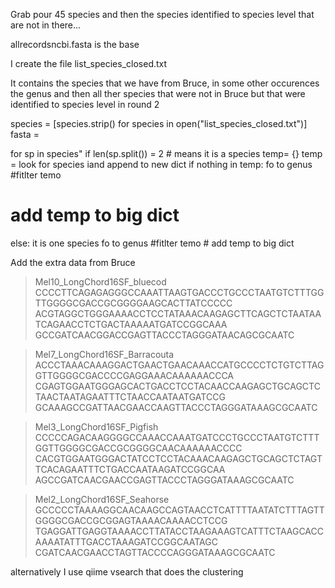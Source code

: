 Grab pour 45 species and then the species identified to species level that are not in there...



allrecordsncbi.fasta is the base

I create the file list_species_closed.txt

It contains the species that we have from Bruce, in some other occurences the genus
and then all ther species that were not in Bruce but that were identified to species level in round 2

species = [species.strip() for species in open("list_species_closed.txt")]
fasta =

for sp in species"
 if len(sp.split()) = 2 # means it is a species 
  temp= {}
  temp = look for species iand append to new dict
  if nothing in temp:
  	fo to genus
   #fitlter temo
  # add temp to big dict
  else: it is one species
    	fo to genus
   	#fitlter temo
  	# add temp to big dict


 Add the extra data from Bruce

 >Mel10_LongChord16SF_bluecod
CCCCTTCAGAGAGGGCCAAATTAAGTGACCCTGCCCTAATGTCTTTGGTTGGGGCGACCGCGGGGAAGCACTTATCCCCC
ACGTAGGCTGGGAAAACCTCCTATAAACAAGAGCTTCAGCTCTAATAATCAGAACCTCTGACTAAAAATGATCCGGCAAA
GCCGATCAACGGACCGAGTTACCCTAGGGATAACAGCGCAATC
 
>Mel7_LongChord16SF_Barracouta
ACCCTAAACAAAGGACTGAACTGAACAAACCATGCCCCTCTGTCTTAGGTTGGGGCGACCCCGAGGAAACAAAAAACCCA
CGAGTGGAATGGGAGCACTGACCTCCTACAACCAAGAGCTGCAGCTCTAACTAATAGAATTTCTAACCAATAATGATCCG
GCAAAGCCGATTAACGAACCAAGTTACCCTAGGGATAAAGCGCAATC
 
>Mel3_LongChord16SF_Pigfish
CCCCCAGACAAGGGGCCAAACCAAATGATCCCTGCCCTAATGTCTTTGGTTGGGGCGACCGCGGGGCAACAAAAAACCCC
CACGTGGAATGGGACTATCCTCCTACAAACAAGAGCTGCAGCTCTAGTTCACAGAATTTCTGACCAATAAGATCCGGCAA
AGCCGATCAACGAACCGAGTTACCCTAGGGATAAAGCGCAATC
 
>Mel2_LongChord16SF_Seahorse
GCCCCCTAAAAGGCAACAAGCCAGTAACCTCATTTTAATATCTTTAGTTGGGGCGACCGCGGAGTAAAACAAAACCTCCG
TGAGGATTGAGGTAAAACCTTATACCTAAGAAAGTCATTTCTAAGCACCAAAATATTTGACCTAAAGATCCGGCAATAGC
CGATCAACGAACCTAGTTACCCCAGGGATAAAGCGCAATC

alternatively I use qiime vsearch that does the clustering